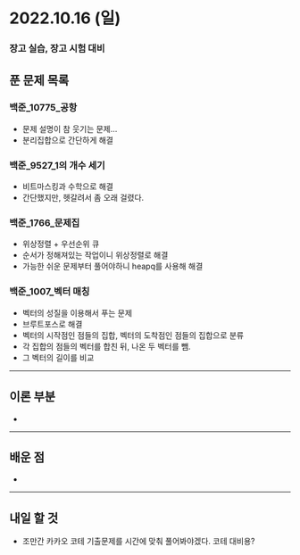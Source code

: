 # 2022.10.16 (일)

### 장고 실습, 장고 시험 대비



## 푼 문제 목록

### 백준\_10775_공항

- 문제 설명이 참 웃기는 문제...
- 분리집합으로 간단하게 해결



###  백준\_9527_1의 개수 세기

- 비트마스킹과 수학으로 해결
- 간단했지만, 헷갈려서 좀 오래 걸렸다.

### 백준\_1766_문제집

- 위상정렬 + 우선순위 큐
- 순서가 정해져있는 작업이니 위상정렬로 해결
- 가능한 쉬운 문제부터 풀어야하니 heapq를 사용해 해결

### 백준\_1007_벡터 매칭

- 벡터의 성질을 이용해서 푸는 문제
- 브루트포스로 해결
- 벡터의 시작점인 점들의 집합, 벡터의 도착점인 점들의 집합으로 분류
- 각 집합의 점들의 벡터를 합친 뒤, 나온 두 벡터를 뺌.
- 그 벡터의 길이를 비교


---

## 이론 부분

- 

---

## 배운 점

- 


---

## 내일 할 것

- 조만간 카카오 코테 기출문제를 시간에 맞춰 풀어봐야겠다. 코테 대비용?

